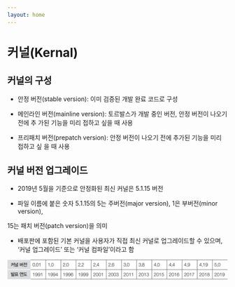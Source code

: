 ```yaml
---
layout: home
---
```


# 커널(Kernal)


## 커널의 구성

* 안정 버전(stable version): 이미 검증된 개발 완료 코드로 구성

* 메인라인 버전(mainline version): 토르발스가 개발 중인 버전, 안정 버전이 나오기 전에 추 가된 기능을 미리 접하고 싶을 때 사용

* 프리패치 버전(prepatch version): 안정 버전이 나오기 전에 추가된 기능을 미리 접하고 싶 을 때 사용

 

## 커널 버전 업그레이드

* 2019년 5월을 기준으로 안정화된 최신 커널은 5.1.15 버전

* 파일 이름에 붙은 숫자 5.1.15의 5는 주버전(major version), 1은 부버전(minor version),

15는 패치 버전(patch version)을 의미

* 배포판에 포함된 기본 커널을 사용자가 직접 최신 커널로 업그레이드할 수 있으며, ‘커널 업그레이드’ 또는 ‘커널 컴파일’이라고 함

 

![img](./img/clip_image024.jpg)
